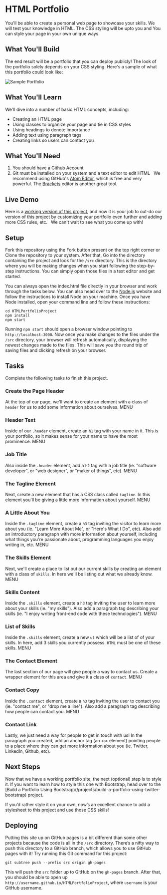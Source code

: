 # HTML Portfolio

You'll be able to create a personal web page to showcase your skills. 
We will test your knowledge in HTML. The CSS styling will be upto you and You can style your page in your own unique ways.


## What You'll Build

The end result will be a portfolio that you can deploy publicly! The look of the portfolio solely depends on your CSS styling.
Here's a sample of what this portfolio could look like:

![Sample Portfolio](http://courseware.codeschool.com.s3.amazonaws.com/projects/build-a-portfolio-using-html-and-css.png)

## What You'll Learn

We'll dive into a number of basic HTML concepts, including:

* Creating an HTML page
* Using classes to organize your page and tie in CSS styles
* Using headings to denote importance
* Adding text using paragraph tags
* Creating links so users can contact you

## What You'll Need

1) You should have a Github Account &nbsp;
2) Git must be installed on your system and a text editor to edit HTML &nbsp;
We recommend using GitHub's [Atom Editor](https://atom.io/), which is free and very powerful. The [Brackets](http://brackets.io/) editor is another great tool.

## Live Demo

Here is a [working version of this project](https://codeschool-project-demos.github.io/HTMLPortfolioProject/), and now it is your job to out-do our version of this project by customizing your portfolio even further and adding more CSS rules, etc. &nbsp;
We can't wait to see what you come up with!

## Setup

Fork this repository using the Fork button present on the top right corner or Clone the repository to your system.
After that, Go into the directory containing the project and look for the `/src` directory. This is the directory where you will be making changes when you start following the step-by-step instructions. You can simply open those files in a text editor and get started.

You can always open the index.html file directly in your browser and work through the tasks below. You can also head over to the [Node.js](https://nodejs.org) website and follow the instructions to install Node on your machine. Once you have Node installed, open your command line and follow these instructions:

```
cd HTMLPortfolioProject
npm install
npm start
```

Running `npm start` should open a browser window pointing to `http://localhost:3000`. Now once you make changes to the files under the `/src` directory, your browser will refresh automatically, displaying the newest changes made to the files. This will save you the round trip of saving files and clicking refresh on your browser.

## Tasks

Complete the following tasks to finish this project.


### Create the Page Header

At the top of our page, we'll want to create an element with a class of `header` for us to add some information about ourselves.	MENU

### Header Text

Inside of our `.header` element, create an `h1` tag with your name in it. This is your portfolio, so it makes sense for your name to have the most prominence.	MENU

### Job Title

Also inside the `.header` element, add a `h2` tag with a job title (ie. "software developer", or "web designer", or "maker of things", etc).	MENU

### The Tagline Element

Next, create a new element that has a CSS class called `tagline`. In this element you'll be giving a little more information about yourself.	MENU

### A Little About You

Inside the `.tagline` element, create a `h3` tag inviting the visitor to learn more about you (ie. "Learn More About Me", or "Here's What I Do", etc). Also add an introductory paragraph with more information about yourself, including what things you're passionate about, programming languages you enjoy writing in, etc.	MENU

### The Skills Element

Next, we'll create a place to list out our current skills by creating an element with a class of `skills`. In here we'll be listing out what we already know.	MENU

### Skills Content

Inside the `.skills` element, create a `h3` tag inviting the user to learn more about your skills (ie. "my skills"). Also add a paragraph tag describing your skills (ie. "I enjoy writing front-end code with these technologies").	MENU

### List of Skills

Inside the `.skills` element, create a new `ul` which will be a list of of your skills. In here, add 3 skills you currently possess. `HTML` must be one of these skills.	MENU

### The Contact Element

The last section of our page will give people a way to contact us. Create a wrapper element for this area and give it a class of `contact`.	MENU

### Contact Copy

Inside the `.contact` element, create a `h3` tag inviting the user to contact you (ie. "contact me", or "drop me a line"). Also add a paragraph tag describing how people can contact you.	MENU

### Contact Link

Lastly, we just need a way for people to get in touch with us! In the paragraph you created, add an anchor tag (an `<a>` element) pointing people to a place where they can get more information about you (ie. Twitter, LinkedIn, Github, etc).


## Next Steps

Now that we have a working portfolio site, the next (optional) step is to style it. If you want to learn how to style this one with Bootstrap, head over to the [Build a Portfolio Using Bootstrap)(/projects/build-a-portfolio-using-twitter-bootstrap) project.

If you’d rather style it on your own, now’s an excellent chance to add a stylesheet to this project and use those CSS skills!

## Deploying

Putting this site up on GitHub pages is a bit different than some other projects because the code is all in the `/src` directory. There’s a nifty way to push this directory to a GitHub branch, which allows you to use GitHub pages with it! Try running this Git command for this project:

```
git subtree push --prefix src origin gh-pages
```

This will push the `src` folder up to GitHub on the `gh-pages` branch. After that, you should be able to open up `http://username.github.io/HTMLPortfolioProject`, where `username` is your GitHub username.
